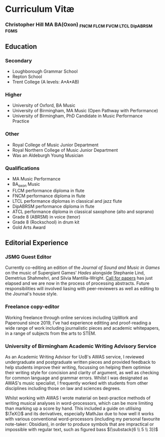 # Curriculum Vitæ

### Christopher Hill MA BA(Oxon) <sub>FNCM FLCM FVCM LTCL DipABRSM FGMS</sub>

## Education

### Secondary 

- Loughborough Grammar School 
- Repton School  
- Trent College (A levels: A\*A\*AB)

### Higher 

- University of Oxford, BA Music
- University of Birmingham, MA Music (Open Pathway with Performance)
- University of Birmingham, PhD Candidate in Music Performance Practice

### Other

- Royal College of Music Junior Department
- Royal Northern College of Music Junior Department
- Was an Aldeburgh Young Musician

### Qualifications

- MA Music Performance
- BA<sub>oxon</sub> Music
- FLCM performance diploma in flute
- FNCM performance diploma in flute
- LTCL performance diplomas in classical and jazz flute
- DipABRSM performance diploma in flute
- ATCL performance diploma in classical saxophone (alto and soprano)
- Grade 8 (ABRSM) in voice (tenor)
- Grade 8 (Rockschool) in drum kit
- Gold Arts Award

## Editorial Experience

### JSMG Guest Editor

Currently co-editing an edition of the *Journal of Sound and Music in Games* on the music of Supergiant Games' *Hades* alongside Stephanie Lind, Demetrius Shahmehri, and Silvia Mantilla-Wright. [Call for papers](https://www.sssmg.org/wp/2022/11/08/call-for-proposals-hades-special-issue-for-jsmg/) has just elapsed and we are now in the process of processing abstracts. Future responsibilities will involved liasing with peer-reviewers as well as editing to the Journal's house style.  

### Freelance copy-editor

Working freelance through online services including UpWork and Paperound since 2019, I've had experience editting and proof-reading a wide range of work including journalistic pieces and academic whitepapers, in a range of subjects from the arts to STEM.

### University of Birmingham Academic Writing Advisory Service

As an Academic Writing Advisor for UoB's AWAS service, I reviewed undergraduate and postgraduate written pieces and provided feedback to help students improve their writing, focussing on helping them optimise their writing style for concision and clarity of argument, as well as checking for common language and grammar errors. Whilst I was designated as AWAS's music specialist, I frequently worked with students from other disciplines including those on law and sciences degrees.

Whilst working with AWAS I wrote material on best-practice methods of writing musical analyses in word-processors, which can be more limiting than marking up a score by hand. This included a guide on utilising $\TeX{}$ and its derivatives, especially MathJax due to how well it works with various conventional word-processors (including my personal favourite note-taker: Obsidian), in order to produce symbols that are impractical or impossible with regular text, such as figured bass $(\substack{6 \\ 5 \\ 3})$ 